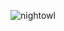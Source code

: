 ![nightowl][nightowl]

[nightowl]: https://github-readme-stats.vercel.app/api?username=linhmanh92&count_private=true&show_icons=true&cache_seconds=86400&theme=radical
